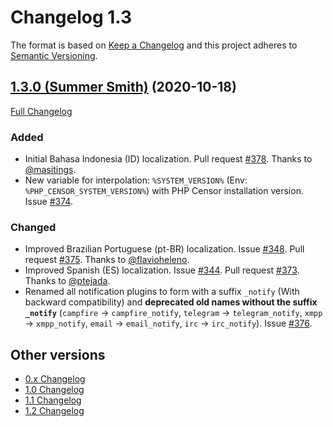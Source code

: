 Changelog 1.3
=============

The format is based on [Keep a Changelog](http://keepachangelog.com/en/1.0.0/) and this project adheres to
[Semantic Versioning](http://semver.org/spec/v2.0.0.html).


## [1.3.0 (Summer Smith)](https://github.com/php-censor/php-censor/tree/1.3.0) (2020-10-18)

[Full Changelog](https://github.com/php-censor/php-censor/compare/1.2.4...1.3.0)

### Added

- Initial Bahasa Indonesia (ID) localization. Pull request [#378](https://github.com/php-censor/php-censor/pull/378).
  Thanks to [@masitings](https://github.com/masitings).
- New variable for interpolation: `%SYSTEM_VERSION%` (Env: `%PHP_CENSOR_SYSTEM_VERSION%`) with PHP Censor installation
  version. Issue [#374](https://github.com/php-censor/php-censor/issues/374).

### Changed

- Improved Brazilian Portuguese (pt-BR) localization. Issue [#348](https://github.com/php-censor/php-censor/issues/348).
  Pull request [#375](https://github.com/php-censor/php-censor/pull/375). Thanks to
  [@flavioheleno](https://github.com/flavioheleno).
- Improved Spanish (ES) localization. Issue [#344](https://github.com/php-censor/php-censor/issues/344). Pull request
  [#373](https://github.com/php-censor/php-censor/pull/373). Thanks to [@ptejada](https://github.com/ptejada).
- Renamed all notification plugins to form with a suffix `_notify` (With backward compatibility) and **deprecated old
  names without the suffix `_notify`** (`campfire` -> `campfire_notify`, `telegram` -> `telegram_notify`, `xmpp`
  -> `xmpp_notify`, `email` -> `email_notify`, `irc` -> `irc_notify`). Issue
  [#376](https://github.com/php-censor/php-censor/issues/376).


## Other versions

- [0.x Changelog](/docs/CHANGELOG_0.x.md)
- [1.0 Changelog](/docs/CHANGELOG_1.0.md)
- [1.1 Changelog](/docs/CHANGELOG_1.1.md)
- [1.2 Changelog](/docs/CHANGELOG_1.2.md)
